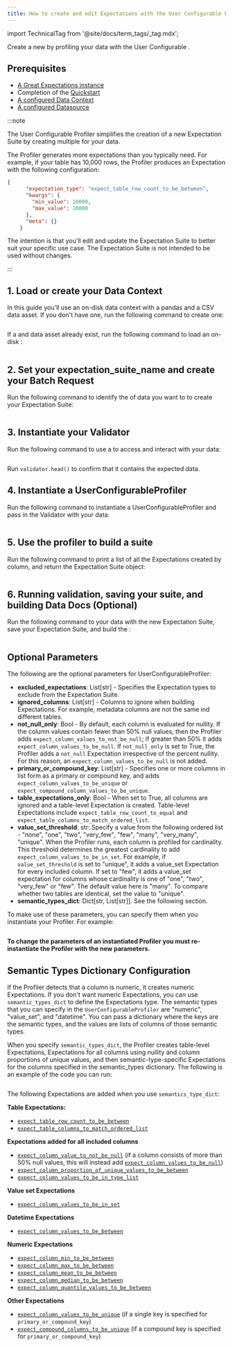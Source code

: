 ```yaml
---
title: How to create and edit Expectations with the User Configurable Profiler
---
```


import TechnicalTag from '@site/docs/term_tags/_tag.mdx';

Create a new <TechnicalTag tag="expectation_suite" text="Expectation Suite" /> by profiling your data with the User Configurable <TechnicalTag tag="profiler" text="Profiler" />.

## Prerequisites

- [A Great Expectations instance](/docs/guides/setup/setup_overview)
- Completion of the [Quickstart](tutorials/quickstart/quickstart.md)
- [A configured Data Context](/docs/guides/setup/configuring_data_contexts/instantiating_data_contexts/how_to_quickly_instantiate_a_data_context)
- [A configured Datasource](/docs/guides/connecting_to_your_data/connect_to_data_overview)


:::note

The User Configurable Profiler simplifies the creation of a new Expectation Suite by creating multiple <TechnicalTag tag="expectation" text="Expectations" /> for your data.

The Profiler generates more expectations than you typically need. For example, if your table has 10,000 rows, the Profiler produces an Expectation with the following configuration:

```json
{
      "expectation_type": "expect_table_row_count_to_be_between",
      "kwargs": {
        "min_value": 10000,
        "max_value": 10000
      },
      "meta": {}
    }
```

The intention is that you'll edit and update the Expectation Suite to better suit your specific use case. The Expectation Suite is not intended to be used without changes.

:::

## 1. Load or create your Data Context

In this guide you'll use an on-disk data context with a pandas <TechnicalTag tag="datasource" text="Datasource" /> and a CSV data asset. If you don't have one, run the following command to create one:

```python name="tests/integration/docusaurus/expectations/how_to_create_and_edit_expectations_with_a_profiler create_asset"
```

If a <TechnicalTag tag="datasource" text="Datasource" /> and data asset already exist, run the following command to load an on-disk <TechnicalTag tag="data_context" text="Data Context" />:

```python name="tests/integration/docusaurus/expectations/how_to_create_and_edit_expectations_with_a_profiler get_asset"
```

## 2. Set your expectation_suite_name and create your Batch Request

Run the following command to identify the <TechnicalTag tag="batch" text="Batch" /> of data you want to <TechnicalTag tag="profiling" text="Profile" /> to create your Expectation Suite:

```python name="tests/integration/docusaurus/expectations/how_to_create_and_edit_expectations_with_a_profiler name_suite"
```

## 3. Instantiate your Validator

Run the following command to use a <TechnicalTag tag="validator" text="Validator" /> to access and interact with your data:

```python name="tests/integration/docusaurus/expectations/how_to_create_and_edit_expectations_with_a_profiler create_validator"
```

Run `validator.head()` to confirm that it contains the expected data.

## 4. Instantiate a UserConfigurableProfiler

Run the following command to instantiate a UserConfigurableProfiler and pass in the Validator with your data:

```python name="tests/integration/docusaurus/expectations/how_to_create_and_edit_expectations_with_a_profiler create_profiler"
```

## 5. Use the profiler to build a suite

Run the following command to print a list of all the Expectations created by column, and return the Expectation Suite object:

```python name="tests/integration/docusaurus/expectations/how_to_create_and_edit_expectations_with_a_profiler build_suite"
```

## 6. Running validation, saving your suite, and building Data Docs (Optional)

Run the following command to <TechnicalTag tag="validation" text="Validate" /> your data with the new Expectation Suite, save your Expectation Suite, and build the <TechnicalTag tag="data_docs" text="Data Docs" />:

```python name="tests/integration/docusaurus/expectations/how_to_create_and_edit_expectations_with_a_profiler e2e"
```

## Optional Parameters

The following are the optional parameters for UserConfigurableProfiler:

- **excluded_expectations**: List\[str\] - Specifies the Expectation types to exclude from the Expectation Suite.
- **ignored_columns**: List\[str\] - Columns to ignore when building Expectations. For example, metadata columns are not the same ind different tables.
- **not_null_only**: Bool - By default, each column is evaluated for nullity. If the column values contain fewer than 50% null values, then the Profiler adds `expect_column_values_to_not_be_null`; if greater than 50% it adds `expect_column_values_to_be_null`. If `not_null_only` is set to True, the Profiler adds a `not_null` Expectation irrespective of the percent nullity. For this reason, an `expect_column_values_to_be_null` is not added.
- **primary_or_compound_key**: List\[str\] - Specifies one or more columns in list form as a primary or compound key, and adds `expect_column_values_to_be_unique` or `expect_compound_column_values_to_be_unique`.
- **table_expectations_only**: Bool - When set to True, all columns are ignored and a table-level Expectation is created. Table-level Expectations include `expect_table_row_count_to_equal` and `expect_table_columns_to_match_ordered_list`.
- **value_set_threshold**: str: Specify a value from the following ordered list - "none", "one", "two", "very_few", "few", "many", "very_many", "unique". When the Profiler runs, each column is profiled for cardinality. This threshold determines the greatest cardinality to add  `expect_column_values_to_be_in_set`. For example, if `value_set_threshold` is set to "unique", it adds a value_set Expectation for every included column. If set to "few", it adds a value_set expectation for columns whose cardinality is one of "one", "two", "very_few" or "few". The default value here is "many". To compare whether two tables are identical, set the value to "unique".
- **semantic_types_dict**: Dict\[str, List\[str\]\]. See the following section.

To make use of these parameters, you can specify them when you instantiate your Profiler. For example:

```python name="tests/integration/docusaurus/expectations/how_to_create_and_edit_expectations_with_a_profiler optional_params"
```

**To change the parameters of an instantiated Profiler you must re-instantiate the Profiler with the new parameters.**

## Semantic Types Dictionary Configuration

If the Profiler detects that a column is numeric, it creates numeric Expectations. If you don't want numeric Expectations, you can use `semantic_types_dict` to define the Expectations type. The semantic types that you can specify in the `UserConfigurableProfiler` are "numeric", "value_set", and "datetime". You can pass a dictionary where the keys are the semantic types, and the values are lists of columns of those semantic types.

When you specify `semantic_types_dict`, the Profiler creates table-level Expectations, Expectations for all columns using nullity and column proportions of unique values, and then semantic-type-specific Expectations for the columns specified in the semantic_types dictionary. The following is an example of the code you can run:

```python name="tests/integration/docusaurus/expectations/how_to_create_and_edit_expectations_with_a_profiler semantic"
```

The following Expectations are added when you use `semantics_type_dict`:

**Table Expectations:**
- [`expect_table_row_count_to_be_between`](https://greatexpectations.io/expectations/expect_table_row_count_to_be_between)
- [`expect_table_columns_to_match_ordered_list`](https://greatexpectations.io/expectations/expect_table_columns_to_match_ordered_list)


**Expectations added for all included columns**
- [`expect_column_value_to_not_be_null`](https://greatexpectations.io/expectations/expect_column_values_to_not_be_null) (if a column consists of more than 50% null values, this will instead add [`expect_column_values_to_be_null`](https://greatexpectations.io/expectations/expect_column_values_to_be_null))
- [`expect_column_proportion_of_unique_values_to_be_between`](https://greatexpectations.io/expectations/expect_column_proportion_of_unique_values_to_be_between)
- [`expect_column_values_to_be_in_type_list`](https://greatexpectations.io/expectations/expect_column_values_to_be_in_type_list)


**Value set Expectations**
- [`expect_column_values_to_be_in_set`](https://greatexpectations.io/expectations/expect_column_values_to_be_in_set)


**Datetime Expectations**
- [`expect_column_values_to_be_between`](https://greatexpectations.io/expectations/expect_column_values_to_be_between)


**Numeric Expectations**
- [`expect_column_min_to_be_between`](https://greatexpectations.io/expectations/expect_column_min_to_be_between)
- [`expect_column_max_to_be_between`](https://greatexpectations.io/expectations/expect_column_max_to_be_between)
- [`expect_column_mean_to_be_between`](https://greatexpectations.io/expectations/expect_column_mean_to_be_between)
- [`expect_column_median_to_be_between`](https://greatexpectations.io/expectations/expect_column_median_to_be_between)
- [`expect_column_quantile_values_to_be_between`](https://greatexpectations.io/expectations/expect_column_quantile_values_to_be_between)


**Other Expectations**
- [`expect_column_values_to_be_unique`](https://greatexpectations.io/expectations/expect_column_values_to_be_unique) (if a single key is specified for `primary_or_compound_key`)
- [`expect_compound_columns_to_be_unique`](https://greatexpectations.io/expectations/expect_compound_columns_to_be_unique) (if a compound key is specified for `primary_or_compound_key`)
